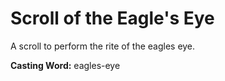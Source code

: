 # Scroll of the Eagle's Eye

A scroll to perform the rite of the eagles eye.

**Casting Word:** eagles-eye

